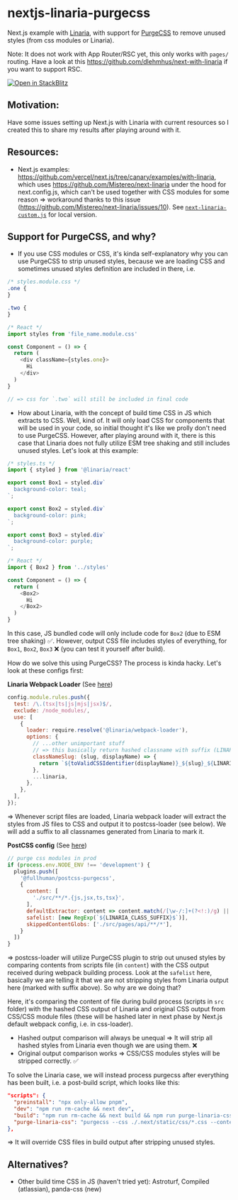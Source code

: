 # nextjs-linaria-purgecss
Next.js example with [Linaria](https://github.com/callstack/linaria/tree/master), with support for [PurgeCSS](https://purgecss.com/introduction.html) to remove unused styles (from css modules or Linaria).  
  
Note: It does not work with App Router/RSC yet, this only works with `pages/` routing. Have a look at this https://github.com/dlehmhus/next-with-linaria if you want to support RSC.

[![Open in StackBlitz](https://developer.stackblitz.com/img/open_in_stackblitz.svg)](https://stackblitz.com/github/aaazureee/nextjs-linaria-purgecss)

## Motivation: 
Have some issues setting up Next.js with Linaria with current resources so I created this to share my results after playing around with it.  

## Resources: 
- Next.js examples: https://github.com/vercel/next.js/tree/canary/examples/with-linaria, which uses https://github.com/Mistereo/next-linaria under the hood for next.config.js, which can't be used together with CSS modules for some reason => workaround thanks to this issue (https://github.com/Mistereo/next-linaria/issues/10). See [`next-linaria-custom.js`](https://github.com/aaazureee/nextjs-linaria-purgecss/blob/master/next-linaria-custom.js) for local version.

## Support for PurgeCSS, and why?
- If you use CSS modules or CSS, it's kinda self-explanatory why you can use PurgeCSS to strip unused styles, because we are loading CSS and sometimes unused styles definition are included in there, i.e.
```css
/* styles.module.css */
.one {
}

.two {
}
```
  
```javascript
/* React */
import styles from 'file_name.module.css'

const Component = () => {
  return (
    <div className={styles.one}>
      Hi
    </div>
  )
}

// => css for `.two` will still be included in final code
```
- How about Linaria, with the concept of build time CSS in JS which extracts to CSS. Well, kind of. It will only load CSS for components that will be used in your code, so initial thought it's like we prolly don't need to use PurgeCSS. However, after playing around with it, there is this case that Linaria does not fully utilize ESM tree shaking and still includes unused styles. Let's look at this example:

```javascript
/* styles.ts */
import { styled } from '@linaria/react'

export const Box1 = styled.div`
  background-color: teal;
`;

export const Box2 = styled.div`
  background-color: pink;
`;

export const Box3 = styled.div`
  background-color: purple;
`;
```

```javascript
/* React */
import { Box2 } from '../styles'

const Component = () => {
  return (
    <Box2>
      Hi
    </Box2>
  )
}
```

In this case, JS bundled code will only include code for `Box2` (due to ESM tree shaking) ✅. However, output CSS file includes styles of everything, for `Box1`, `Box2`, `Box3` ❌ (you can test it yourself after build).  
  
How do we solve this using PurgeCSS? The process is kinda hacky. Let's look at these configs first:  
  
**Linaria Webpack Loader** (See [here](https://github.com/aaazureee/nextjs-linaria-purgecss/blob/master/next-linaria-custom.js))
```javascript
config.module.rules.push({
  test: /\.(tsx|ts|js|mjs|jsx)$/,
  exclude: /node_modules/,
  use: [
    {
      loader: require.resolve('@linaria/webpack-loader'),
      options: {
        // ...other unimportant stuff
        // => this basically return hashed classname with suffix (LINARIA_CLASS_SUFFIX) to identify style from Linaria in bundled CSS file
        classNameSlug: (slug, displayName) => {
          return `${toValidCSSIdentifier(displayName)}_${slug}_${LINARIA_CLASS_SUFFIX}` 
        },
        ...linaria,
      },
    },
  ],
});
```
=> Whenever script files are loaded, Linaria webpack loader will extract the styles from JS files to CSS and output it to postcss-loader (see below). We will add a suffix to all classnames generated from Linaria to mark it.

**PostCSS config** (See [here](https://github.com/aaazureee/nextjs-linaria-purgecss/blob/master/postcss.config.js))
```javascript
// purge css modules in prod
if (process.env.NODE_ENV !== 'development') {
  plugins.push([
    '@fullhuman/postcss-purgecss',
    {
      content: [
        './src/**/*.{js,jsx,ts,tsx}',
      ],
      defaultExtractor: content => content.match(/[\w-/:]+(?<!:)/g) || [],
      safelist: [new RegExp(`${LINARIA_CLASS_SUFFIX}$`)],
      skippedContentGlobs: ['./src/pages/api/**/*'],
    }
  ])
}
```

=> postcss-loader will utilize PurgeCSS plugin to strip out unused styles by comparing contents from scripts file (in `content`) with the CSS output received during webpack building process. Look at the `safelist` here, basically we are telling it that we are not stripping styles from Linaria output here (marked with suffix above). So why are we doing that?   
  
Here, it's comparing the content of file during build process (scripts in `src` folder) with the hashed CSS output of Linaria and original CSS output from CSS/CSS module files (these will be hashed later in next phase by Next.js default webpack config, i.e. in css-loader). 
- Hashed output comparison will always be unequal => It will strip all hashed styles from Linaria even though we are using them. ❌
- Original output comparison works => CSS/CSS modules styles will be stripped correctly. ✅  
  
To solve the Linaria case, we will instead process purgecss after everything has been built, i.e. a post-build script, which looks like this:
```json
"scripts": {
  "preinstall": "npx only-allow pnpm",
  "dev": "npm run rm-cache && next dev",
  "build": "npm run rm-cache && next build && npm run purge-linaria-css",
  "purge-linaria-css": "purgecss --css ./.next/static/css/*.css --content ./.next/**/*.{js,jsx,html} --output ./.next/static/css",
},
```
=> It will override CSS files in build output after stripping unused styles.

## Alternatives?
- Other build time CSS in JS (haven't tried yet): Astroturf, Compiled (atlassian), panda-css (new)
